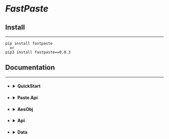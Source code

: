 <h1><strong><em>FastPaste</em></strong></h1>
<h2>Install</h2>
<hr>
<pre>
<code class="language-python">pip install fastpaste
  or
pip3 install fastpaste==0.0.3</pre></code>


<h2>Documentation</h2>
<hr>
<ul>
<li>
    <h4>
    <details>
        <summary>QuickStart</summary>
        <h5></h4>
        <blockquote>
            <h4>Ngrok Server Paste Example</h4>
            <blockquote>This is an example of a server that forwards any local running port over a ngrok tcp tunnel. Then uploads the randomly generated ngrok tunnel url to <a href="https://www.pastesite.org/about">PasteSite.org<a> using the authour specified during setup. (this is what the client will search to find the tunnel url)</p></blockquote>
            <details><summary>Server.py</summary><br>
            <pre><code class="language-python">import os, fastpaste, pyngrok.ngrok as ngrok, time
authKey=input("What is Your Ngrok Auth Token?: ")
ServerPort=input("What is the port Of The Local Running Server?(Ex. WebServer is 80): ")
Username=input("What is the User you Would Like To Make Pastes With?: ")
fastpaste.Data.UserName=Username
fastpaste.Data.DefSilent=True
if(os.path.exists(os.getcwd()+"/keys.txt")!=True):
    ky=fastpaste.AesObj.gen()
    input(f"Generating Keys.txt For the Encryption. The Client MUST Have The Same Keys.txt For Encryption\n{ky}\nPress Enter To Continue...")
    fastpaste.Data.KeyData=ky
else:
    fastpaste.Data.KeyData=fastpaste.AesObj.keyfile2Tup(os.getcwd()+"/keys.txt")
server=ngrok.connect(f"127.0.0.1:{ServerPort}", "http" if(input("Would You Like To Use Tcp?[y/n]: ")!="y") else "tcp", pyngrok_config=ngrok.conf.PyngrokConfig(auth_token=authKey))
print(f"Started Server At {server.public_url}")
print("Pasteing Encrypted Server Url to pastesite.org")
if(fastpaste.PasteApi.Paste("", str(server.public_url))):
    print("Pasted Successfully")
s=time.time()
while(True):
    try:
        os.system("cls" if(os.sep == "\\") else "clear")
        print(f"Runtime: {fastpaste.Data.time_convert(time.time()-s)}")
        print("Running: True\n")
    except KeyboardInterrupt:
        pass
        try:
            ngrok.disconnect(server.public_url)
        except Exception:
            pass
        os.system("cls" if(os.sep == "\\") else "clear")
        print(f"Final Runtime: {fastpaste.Data.time_convert(time.time()-s)}")
        print("Running: False\n")
        break</code></pre></details>
            <h4>Ngrok Client Paste Example</h4>
            <blockquote>This is an example of a client that will automatically search for pastes from the specified user  on <a href="https://www.pastesite.org/about">PasteSite.org<a> Then Will Decrypt the Ngrok Url Using The SAME keys.txt As the Server.py</p></blockquote>
            <details><summary>Client.py</summary><br>
            <pre><code class="language-python">import os, fastpaste
Username=input("What is the User you Would Like To Make Pastes With?: ")
fastpaste.Data.DefSilent=bool(False if(input("Verbose?[y/n]: ")!='y') else True)
fastpaste.Data.UserName=Username
fastpaste.Data.DefSilent=True
if(os.path.exists(os.getcwd()+"/keys.txt")==True):
    fastpaste.Data.KeyData=fastpaste.AesObj.keyfile2Tup(os.getcwd()+"/keys.txt")
else:
    print("Can't Decrypt Data Without Keys.txt In the Current Dir")
os.system("cls" if(os.sep == "\\") else "clear")
print("Waiting For Paste...\nPress ^C to Stop")
pasteObj, Pastetxt, runtime=fastpaste.PasteApi.WaitForPaste(5)
os.system("cls" if(os.sep == "\\") else "clear")
print(f"Found Paste!\nRuntime: {runtime}\nThe Server Url Is {Pastetxt}")</code></pre></details>
        </blockquote>        
        </h5>
    </details>    
</li>
<li>
    <h4>
    <details>
        <summary>Paste Api</summary>
        <h5></h4>
        <blockquote>
            <details><summary>PasteApi.Paste(title: str, data: str)</summary><br>              
            <pre><code class="language-python"># Description: Creates A New Paste Under The UserName 
PasteApi.Paste(title="Title For New Paste", data="Unencrypted Data To Be Automatically Encrypted And Pasted To pastesite.org")
# Returns True Or Raises an Exception #
            </code></pre></details>
            <details><summary>PasteApi.GetLastPaste()</summary><br>                            
            <pre><code class="language-python"># Description: Retrives The Most Recent Paste Posted To the Site from the Data.UserName as a PasteObj 
PasteApi.GetLastPaste()
            </code></pre></details>
            <details><summary>PasteApi.Scrape(paste: dict)</summary><br>                       
            <pre><code class="language-python"># Description: Retrives The Dencrypted PasteData From the PasteObj As A String
PasteApi.Scrape(paste=PasteObj)
            </code></pre></details>
            <details><summary>PasteApi.SearchByTitle(title: str, NumOfPages: int)</summary><br>
            <pre><code class="language-python"># Description: Retrives A List Of PastObj With The Specified Title
PasteApi.SearchByTitle(title=str("ExampleTitle"), NumOfPages=int(1))
            </code></pre></details>
            <details><summary>PasteApi.SearchByUser(user: str, NumOfPages: int)</summary><br>  
            <pre><code class="language-python"># Description: Retrives A List Of PastObj From The Specified User
PasteApi.SearchByUser(user=str("RandomUser"), NumOfPages=int(1))
            </code></pre></details>
            <details><summary>PasteApi.SearchByLang(lang: str, NumOfPages: int)</summary><br>  
            <pre><code class="language-python"># Description: Retrives A List Of PastObj With The Lang Format
PasteApi.SearchByLang(lang=str('text'), NumOfPages=int(1))
            </code></pre></details>
            <details><summary>PasteApi.WaitForPaste(RefreshTime: int)</summary><br>
            <pre><code class="language-python"># Description: Retrives The Most Recent PasteObj Of the Last Paste From Data.UserName, If No Paste Is Found The Function Will Wait int(RefreshTime) Seconds Before Searching Again Until It Has Found A Paste
PasteApi.WaitForPaste(RefreshTime=int(5))
            </code></pre></details>
            <details><summary>PasteObj And PasteList</summary><br>
            <pre><code class="language-python"># PasteObj is a dict of a paste found on pastesite.org #
PasteObj=dict({
"url":   "Url Of The Paste",              
"code":  "QuickCode Of The Url",             
"title": "Title Of The Paste",               
"user":  "Authour Of The Paste",             
"lang":  "Format of the Paste's data",       
"time":  "How Long Ago The Paste Was Posted" 
})
PasteObj=dict({"url": "https://pastesite.org/view/e2e770be", "code": "e2e770be", "title": "ExampleTitle", "user": "Example UserName", "lang": "text", "time": "4 Minutes ago."})
PasteList=[PasteObj, PasteObj, PasteObj, PasteObj, PasteObj, PasteObj]
            </code></pre></details>
        </blockquote>        
        </h5>
    </details>
</li>
<li>
    <h4>
    <details>
        <summary>AesObj</summary>
        <h5></h4>
        <blockquote>
            <details><summary>AesObj.gen()</summary><br>
            <pre><code class="language-python"># Description: A Function For Generating A Keys.txt File
AesObj.gen()
# Returns a List Of [AesKey, AesIV] that were written to the new keys.txt</code></pre></details>
            <details><summary>AesObj.keyfile2Tup(path: str)</summary><br>
            <pre><code class="language-python"># Description: A Function Used For Getting The Keys From A File
AesObj.keyfile2Tup(path="keys.txt")
# Returns a List Of [AesKey, AesIV] From the Specified File</code></pre></details>
            <details><summary>AesObj.Enc(data: str)</summary><br>        
            <pre><code class="language-python"># Description: Encrypts Passed Data
AesObj.Enc(data="Data To Encrypt")
# Returns a Bytes String Of the Data Encrypted using the keys from Data.KeyData</code></pre></details>
            <details><summary>AesObj.Denc(data: bytes)</summary><br>
            <pre><code class="language-python"># Description: Dencrypts Passed Data
AesObj.Denc(data=b"Bytes String Of Encrypted Data") # For Bytes String You Could Also pass data=bytes("Bytes String Of Encrypted Data".encode('utf8'))
# Returns The Dencrypted Data Of the Bytes String </code></pre></details>
        </blockquote>      
        </h5>
    </details>    
</li>
<li>
    <h4>
    <details>
        <summary>Api</summary>
        <h5></h4>
        <blockquote>
            <details><summary>api.scrapePastes(NumOfPages: int)</summary><br>
            <pre><code class="language-python"># Description: Gets All Pastes Up To the Specified Page Number
api.scrapePastes(NumOfPages=1)
# Returns A List of PasteObj of All Pastes On Every Page </code></pre></details>
            <details><summary>api.paste(title: str, data: str, user: str, expire: str, lang: str, keys: list)</summary><br>
            <pre><code class="language-python"># Description: Creates a Paste
api.paste(title="Example Title", data="Data To Be Encrypted", user="RandomUser", expire=Data.ExpireOptionsList[Data.ExpireInt], keys="Keys To Dencrypt Paste Data")
# Returns True If The Paste Was successful Or False If It Was Not</code></pre></details>
            <details><summary>api.scrapeUser(NumOfPages: int)</summary><br>
            <pre><code class="language-python"># Description: Gets All Of the Pastes Found From The Default User 
# A Quicker Impementaion of Scraping pastesite.org for The Data.UserName 
api.scrapeUser(NumOfPages=1)
# Returns a List Of PasteObj  Of All Pastes Found From The User</code></pre></details>
            <details><summary>api.searchPastes(PasteList: list, **kwargs)</summary><br>
            <pre><code class="language-python"># Description: Filters Pastes In PasteList With The Specified Paramater 
api.searchPastes(PasteList, **kwargs={user="User To Filter For", title="Title To Filter For", lang="Lang/Format To Filter For"})
# Returns List Of PasteObj With The Specified Paramater</code></pre></details>
            <details><summary>api.scrapePaste(paste: dict, keys: list)</summary><br>
            <pre><code class="language-python"># Description: Scrapes The Data From A Paste Using the Keys Passed 
api.scrapePaste(paste=PasteObj, keys="Keys To Dencrypt Paste Data")
# Returns The Dencrypted Data Of the Paste</code></pre></details>
        </blockquote>        
        </h5>
    </details>    
</li>
<li>
    <h4>
    <details>
        <summary>Data</summary>
        <h5></h4>
        <blockquote>
            <pre><code class="language-python">Data.UserName="Default UserName To Search For And Paste To"
Data.KeyData=[AesKey, AesIV]
Data.ExpireInt=1
Data.ExpireOptionsList=["burn", "5", "60", "1440", "10080", "40320", "483840"]
Data.DefScrapeNum=1
Data.DefSilent=False</code></pre>
        </blockquote>        
        </h5>
    </details>    
</li>
</ul>
